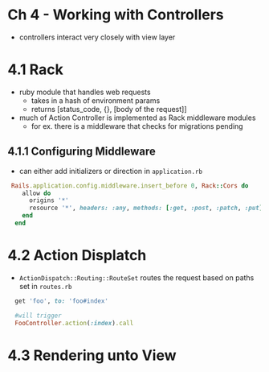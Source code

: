 # Ch 4 - Working with Controllers

- controllers interact very closely with view layer

# 4.1 Rack

- ruby module that handles web requests
    - takes in a hash of environment params
    - returns [status_code, {<headers>}, [body of the request]]
- much of Action Controller is implemented as Rack middleware modules
    - for ex. there is a middleware that checks for migrations pending

## 4.1.1 Configuring Middleware

- can either add initializers or direction in `application.rb`
```ruby
 Rails.application.config.middleware.insert_before 0, Rack::Cors do
    allow do
      origins '*'
      resource '*', headers: :any, methods: [:get, :post, :patch, :put]
    end
  end
```

# 4.2 Action Displatch
- `ActionDispatch::Routing::RouteSet` routes the request based on paths set in `routes.rb`
```ruby
  get 'foo', to: 'foo#index'

  #will trigger
  FooController.action(:index).call
```

# 4.3 Rendering unto View